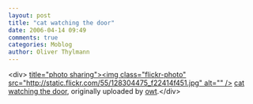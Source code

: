 ```yaml
---
layout: post
title: "cat watching the door"
date: 2006-04-14 09:49
comments: true
categories: Moblog
author: Oliver Thylmann
---
```



&lt;div&gt;	[ title=&quot;photo sharing&quot;&gt;&lt;img class=&quot;flickr-photo&quot; src=&quot;http://static.flickr.com/55/128304475_f22414f451.jpg&quot; alt=&quot;&quot; /&gt;](http://www.flickr.com/photos/oliver/128304475/)	[cat watching the door](http://www.flickr.com/photos/oliver/128304475/), originally uploaded by [owt](http://www.flickr.com/people/oliver/).&lt;/div&gt;					


